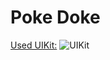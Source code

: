 # Poke Doke
[Used UIKit:](https://www.figma.com/community/file/979132880663340794/Pok%C3%A9dex)
![UIKit](https://s3-alpha.figma.com/hub/file/2933673749/42f54fae-d7b4-4389-b21e-092f1f29168a-cover.png)
